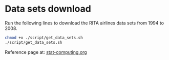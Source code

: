 # Data sets download

Run the following lines to download the RITA airlines data sets from 1994 to 2008.

```bash
chmod +x ./script/get_data_sets.sh
./script/get_data_sets.sh
```

Reference page at: [stat-computing.org]

[stat-computing.org]: http://stat-computing.org/dataexpo/2009/the-data.html
